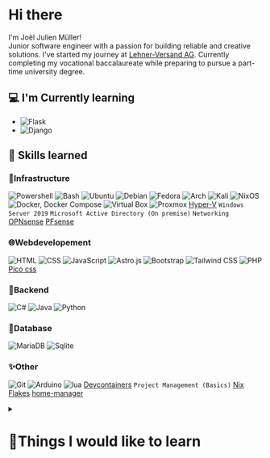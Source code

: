 # Hi there

I'm Joël Julien Müller!  
Junior software engineer with a passion for building reliable and creative solutions.
I've started my journey at [Lehner-Versand AG](https://www.lehner-versand.ch/). Currently completing my vocational baccalaureate while preparing to pursue a part-time university degree.

## 💻 I'm Currently learning 
- ![Flask](https://img.shields.io/badge/Flask-000000?style=for-the-badge&logo=flask&logoColor=white)
- ![Django](https://img.shields.io/badge/Django-092E20?style=for-the-badge&logo=django&logoColor=green)

## 💯 Skills learned

### 🔧Infrastructure
![Powershell](https://img.shields.io/badge/powershell-5391FE?style=for-the-badge&logo=powershell&logoColor=white) ![Bash](https://img.shields.io/badge/GNU%20Bash-4EAA25?style=for-the-badge&logo=GNU%20Bash&logoColor=white) ![Ubuntu](https://img.shields.io/badge/Ubuntu-E95420?style=for-the-badge&logo=ubuntu&logoColor=white) ![Debian](https://img.shields.io/badge/Debian-A81D33?style=for-the-badge&logo=debian&logoColor=white) ![Fedora](https://img.shields.io/badge/Fedora-51A2DA?style=for-the-badge&logo=fedora&logoColor=white) ![Arch](https://img.shields.io/badge/Arch_Linux-1793D1?style=for-the-badge&logo=arch-linux&logoColor=white) ![Kali](https://img.shields.io/badge/Kali_Linux-557C94?style=for-the-badge&logo=kali-linux&logoColor=white) ![NixOS](https://img.shields.io/badge/NixOS-5277C3?style=for-the-badge&logo=nixos&logoColor=white) ![Docker, Docker Compose](https://img.shields.io/badge/Docker-2CA5E0?style=for-the-badge&logo=docker&logoColor=white) ![Virtual Box](https://img.shields.io/badge/VirtualBox-21416b?style=for-the-badge&logo=VirtualBox&logoColor=white) ![Proxmox](https://img.shields.io/badge/Proxmox-E57000?style=for-the-badge&logo=proxmox&logoColor=white) [Hyper-V](https://learn.microsoft.com/en-us/virtualization/hyper-v-on-windows/about/) `Windows Server 2019` `Microsoft Active Directory (On premise)` `Networking` [OPNsense](https://opnsense.org) [PFsense](https://www.pfsense.org) 

### 🌐Webdevelopement
![HTML](https://img.shields.io/badge/HTML5-E34F26?style=for-the-badge&logo=html5&logoColor=white) ![CSS](https://img.shields.io/badge/CSS3-1572B6?style=for-the-badge&logo=css3&logoColor=white) ![JavaScript](https://img.shields.io/badge/JavaScript-323330?style=for-the-badge&logo=javascript&logoColor=F7DF1E) ![Astro.js](https://img.shields.io/badge/Astro-0C1222?style=for-the-badge&logo=astro&logoColor=FDFDFE) ![Bootstrap](https://img.shields.io/badge/Bootstrap-563D7C?style=for-the-badge&logo=bootstrap&logoColor=white) ![Tailwind CSS](https://img.shields.io/badge/Tailwind_CSS-38B2AC?style=for-the-badge&logo=tailwind-css&logoColor=white) ![PHP](https://img.shields.io/badge/PHP-777BB4?style=for-the-badge&logo=php&logoColor=white) [Pico css](https://picocss.com) 

### 🦴Backend
![C#](https://img.shields.io/badge/C%23-239120?style=for-the-badge&logo=csharp&logoColor=white) ![Java](https://img.shields.io/badge/java-%23ED8B00.svg?style=for-the-badge&logo=openjdk&logoColor=white) ![Python](https://img.shields.io/badge/Python-FFD43B?style=for-the-badge&logo=python&logoColor=blue)

### 💾Database
![MariaDB](https://img.shields.io/badge/MariaDB-003545?style=for-the-badge&logo=mariadb&logoColor=white) ![Sqlite](https://img.shields.io/badge/Sqlite-003B57?style=for-the-badge&logo=sqlite&logoColor=white)

### ✨Other
![Git](https://img.shields.io/badge/GIT-E44C30?style=for-the-badge&logo=git&logoColor=white) ![Arduino](https://img.shields.io/badge/Arduino-00979D?style=for-the-badge&logo=Arduino&logoColor=white) ![lua](https://img.shields.io/badge/Lua-2C2D72?style=for-the-badge&logo=lua&logoColor=white) [Devcontainers](https://containers.dev/)  `Project Management (Basics)` [Nix](https://search.nixos.org/packages) [Flakes](https://nixos.wiki/wiki/Flakes) [home-manager](https://nixos.wiki/wiki/Home_Manager)

<details>
    <summary>
        <h1>👀Things I would like to learn</h1>
    </summary>
    
- Frontend
    - React.js
    - Angular
    - Vue
    - Svelte
- Web Backend
    - Node.JS
        - Express.js
        - Next.js
- C / C++
- Go
- Rust
- Databases
    - PostgreSQL
    - MongoDB
- AI / KI
- Mobile Developement
    - Electron.js
    - Kotlin
- Wordpress or other CMS
- ERP Development
- Contribute to open source project
- IOT project
- Kubernetes 
- Ansible 
- HashiCorp
    - Packer
    - Terraform
</details>

<!---
jojomueller05/jojomueller05 is a ✨ special ✨ repository because its `README.md` (this file) appears on your GitHub profile.
You can click the Preview link to take a look at your changes.

_"It works on my machine..."_
--->
